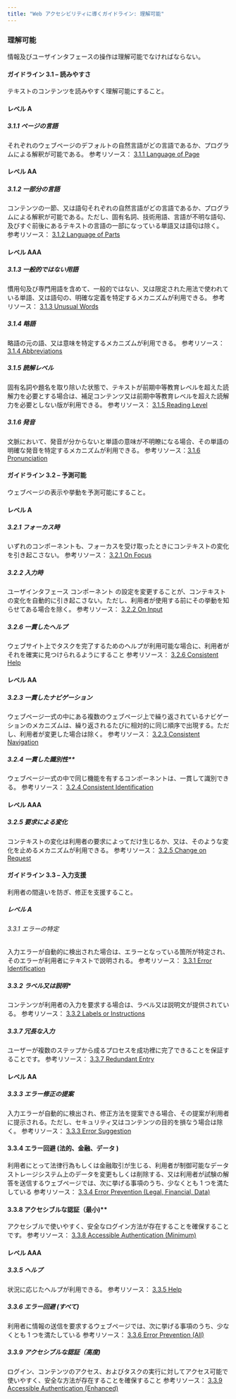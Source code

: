 ```yaml
---
title: "Web アクセシビリティに導くガイドライン: 理解可能"
---
```

### 理解可能
情報及びユーザインタフェースの操作は理解可能でなければならない。

#### ガイドライン 3.1 – 読みやすさ
テキストのコンテンツを読みやすく理解可能にすること。

#### レベル A
##### 3.1.1 ページの言語
それぞれのウェブページのデフォルトの自然言語がどの言語であるか、プログラムによる解釈が可能である。
参考リソース： [3.1.1 Language of Page](https://www.w3.org/WAI/WCAG22/Understanding/language-of-page)

#### レベル AA
##### 3.1.2 一部分の言語
コンテンツの一節、又は語句それぞれの自然言語がどの言語であるか、プログラムによる解釈が可能である。ただし、固有名詞、技術用語、言語が不明な語句、及びすぐ前後にあるテキストの言語の一部になっている単語又は語句は除く。
参考リソース： [3.1.2 Language of Parts](https://www.w3.org/WAI/WCAG22/Understanding/language-of-parts)

#### レベル AAA
##### 3.1.3 一般的ではない用語
慣用句及び専門用語を含めて、一般的ではない、又は限定された用法で使われている単語、又は語句の、明確な定義を特定するメカニズムが利用できる。
参考リソース： [3.1.3 Unusual Words](https://www.w3.org/WAI/WCAG22/Understanding/unusual-words)

##### 3.1.4 略語
略語の元の語、又は意味を特定するメカニズムが利用できる。
参考リソース： [3.1.4 Abbreviations](https://www.w3.org/WAI/WCAG22/Understanding/abbreviations)

##### 3.1.5 読解レベル
固有名詞や題名を取り除いた状態で、テキストが前期中等教育レベルを超えた読解力を必要とする場合は、補足コンテンツ又は前期中等教育レベルを超えた読解力を必要としない版が利用できる。
参考リソース： [3.1.5 Reading Level](https://www.w3.org/WAI/WCAG22/Understanding/reading-level)

##### 3.1.6 発音
文脈において、発音が分からないと単語の意味が不明瞭になる場合、その単語の明確な発音を特定するメカニズムが利用できる。
参考リソース：[3.1.6 Pronunciation](https://www.w3.org/WAI/WCAG22/Understanding/pronunciation)

#### ガイドライン 3.2 – 予測可能
ウェブページの表示や挙動を予測可能にすること。

#### レベル A
##### 3.2.1 フォーカス時
いずれのコンポーネントも、フォーカスを受け取ったときにコンテキストの変化を引き起こさない。
参考リソース： [3.2.1 On Focus](https://www.w3.org/WAI/WCAG22/Understanding/on-focus)

##### 3.2.2 入力時
ユーザインタフェース コンポーネント の設定を変更することが、コンテキストの変化を自動的に引き起こさない。ただし、利用者が使用する前にその挙動を知らせてある場合を除く。
参考リソース： [3.2.2 On Input](https://www.w3.org/WAI/WCAG22/Understanding/on-input)

##### 3.2.6 一貫したヘルプ
ウェブサイト上でタスクを完了するためのヘルプが利用可能な場合に、利用者がそれを確実に見つけられるようにすること
参考リソース： [3.2.6 Consistent Help](https://www.w3.org/WAI/WCAG22/Understanding/consistent-help)

#### レベル AA
##### 3.2.3 一貫したナビゲーション
ウェブページ一式の中にある複数のウェブページ上で繰り返されているナビゲーションのメカニズムは、繰り返されるたびに相対的に同じ順序で出現する。ただし、利用者が変更した場合は除く。
参考リソース： [3.2.3 Consistent Navigation](https://www.w3.org/WAI/WCAG22/Understanding/consistent-navigation)

##### 3.2.4 一貫した識別性**
ウェブページ一式の中で同じ機能を有するコンポーネントは、一貫して識別できる。
参考リソース： [3.2.4 Consistent Identification](https://www.w3.org/WAI/WCAG22/Understanding/consistent-identification)

#### レベル AAA
##### 3.2.5 要求による変化
コンテキストの変化は利用者の要求によってだけ生じるか、又は、そのような変化を止めるメカニズムが利用できる。
参考リソース： [3.2.5 Change on Request](https://www.w3.org/WAI/WCAG22/Understanding/change-on-request)

#### ガイドライン 3.3 – 入力支援
利用者の間違いを防ぎ、修正を支援すること。

##### レベル A
###### 3.3.1 エラーの特定
入力エラーが自動的に検出された場合は、エラーとなっている箇所が特定され、そのエラーが利用者にテキストで説明される。
参考リソース： [3.3.1 Error Identification](https://www.w3.org/WAI/WCAG22/Understanding/error-identification)

##### 3.3.2 ラベル又は説明*
コンテンツが利用者の入力を要求する場合は、ラベル又は説明文が提供されている。
参考リソース： [3.3.2 Labels or Instructions](https://www.w3.org/WAI/WCAG22/Understanding/labels-or-instructions)

##### 3.3.7 冗長な入力
ユーザーが複数のステップから成るプロセスを成功裡に完了できることを保証することです。
参考リソース： [3.3.7 Redundant Entry](https://www.w3.org/WAI/WCAG22/Understanding/redundant-entry)

#### レベル AA
##### 3.3.3 エラー修正の提案
入力エラーが自動的に検出され、修正方法を提案できる場合、その提案が利用者に提示される。ただし、セキュリティ又はコンテンツの目的を損なう場合は除く。
参考リソース： [3.3.3 Error Suggestion](https://www.w3.org/WAI/WCAG22/Understanding/error-suggestion)

#### 3.3.4 エラー回避 (法的、金融、データ  )
利用者にとって法律行為もしくは金融取引が生じる、利用者が制御可能なデータストレージシステム上のデータを変更もしくは削除する、又は利用者が試験の解答を送信するウェブページでは、次に挙げる事項のうち、少なくとも 1 つを満たしている
参考リソース： [3.3.4 Error Prevention (Legal, Financial, Data)](https://www.w3.org/WAI/WCAG22/Understanding/error-prevention-legal-financial-data)

#### 3.3.8 アクセシブルな認証（最小)**
アクセシブルで使いやすく、安全なログイン方法が存在することを確保することです。
参考リソース： [3.3.8 Accessible Authentication (Minimum)](https://www.w3.org/WAI/WCAG22/Understanding/accessible-authentication-minimum)

#### レベル AAA
##### 3.3.5 ヘルプ
状況に応じたヘルプが利用できる。
参考リソース： [3.3.5 Help](https://www.w3.org/WAI/WCAG22/Understanding/help)

##### 3.3.6 エラー回避 (すべて)
利用者に情報の送信を要求するウェブページでは、次に挙げる事項のうち、少なくとも 1 つを満たしている
参考リソース： [3.3.6 Error Prevention (All)](https://www.w3.org/WAI/WCAG22/Understanding/error-prevention-all)

##### 3.3.9 アクセシブルな認証（高度)
ログイン、コンテンツのアクセス、およびタスクの実行に対してアクセス可能で使いやすく、安全な方法が存在することを確保すること
参考リソース： [3.3.9 Accessible Authentication (Enhanced)](https://www.w3.org/WAI/WCAG22/Understanding/accessible-authentication-enhanced)